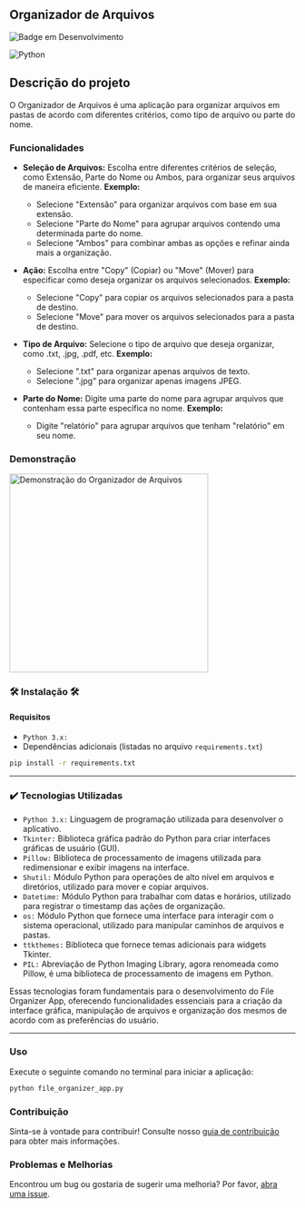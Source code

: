 ## Organizador de Arquivos

![Badge em Desenvolvimento](http://img.shields.io/static/v1?label=STATUS&message=EM%20DESENVOLVIMENTO&color=GREEN&style=for-the-badge)

![Python](https://img.shields.io/badge/python-3670A0?style=for-the-badge&logo=python&logoColor=ffdd54)

## Descrição do projeto 

O Organizador de Arquivos é uma aplicação para organizar arquivos em pastas de acordo com diferentes critérios, como tipo de arquivo ou parte do nome.

### Funcionalidades

- **Seleção de Arquivos:** Escolha entre diferentes critérios de seleção, como Extensão, Parte do Nome ou Ambos, para organizar seus arquivos de maneira eficiente.
  **Exemplo:**
  - Selecione "Extensão" para organizar arquivos com base em sua extensão.
  - Selecione "Parte do Nome" para agrupar arquivos contendo uma determinada parte do nome.
  - Selecione "Ambos" para combinar ambas as opções e refinar ainda mais a organização.

- **Ação:** Escolha entre "Copy" (Copiar) ou "Move" (Mover) para especificar como deseja organizar os arquivos selecionados.
  **Exemplo:**
  - Selecione "Copy" para copiar os arquivos selecionados para a pasta de destino.
  - Selecione "Move" para mover os arquivos selecionados para a pasta de destino.

- **Tipo de Arquivo:** Selecione o tipo de arquivo que deseja organizar, como .txt, .jpg, .pdf, etc.
  **Exemplo:**
  - Selecione ".txt" para organizar apenas arquivos de texto.
  - Selecione ".jpg" para organizar apenas imagens JPEG.

- **Parte do Nome:** Digite uma parte do nome para agrupar arquivos que contenham essa parte específica no nome.
  **Exemplo:**
  - Digite "relatório" para agrupar arquivos que tenham "relatório" em seu nome.

### Demonstração
  <img src="https://github.com/GustavoDuranBR/App_Organizador_de_Arquivos/assets/81047389/23284e39-eb5d-4468-bfdb-26fd583c152b" width="350" alt="Demonstração do Organizador de Arquivos">

### 🛠️ Instalação 🛠️ 

#### Requisitos

- ``Python 3.x:``
- Dependências adicionais (listadas no arquivo `requirements.txt`)

```bash
pip install -r requirements.txt
```
---

### ✔️ Tecnologias Utilizadas

- ``Python 3.x:`` Linguagem de programação utilizada para desenvolver o aplicativo.
- ``Tkinter:`` Biblioteca gráfica padrão do Python para criar interfaces gráficas de usuário (GUI).
- ``Pillow:`` Biblioteca de processamento de imagens utilizada para redimensionar e exibir imagens na interface.
- ``Shutil:`` Módulo Python para operações de alto nível em arquivos e diretórios, utilizado para mover e copiar arquivos.
- ``Datetime:`` Módulo Python para trabalhar com datas e horários, utilizado para registrar o timestamp das ações de organização.
- ``os:`` Módulo Python que fornece uma interface para interagir com o sistema operacional, utilizado para manipular caminhos de arquivos e pastas.
- ``ttkthemes:`` Biblioteca que fornece temas adicionais para widgets Tkinter.
- ``PIL:`` Abreviação de Python Imaging Library, agora renomeada como Pillow, é uma biblioteca de processamento de imagens em Python.
  
Essas tecnologias foram fundamentais para o desenvolvimento do File Organizer App, oferecendo funcionalidades essenciais para a criação da interface gráfica, manipulação de arquivos e organização dos mesmos de acordo com as preferências do usuário.

--- 

### Uso

Execute o seguinte comando no terminal para iniciar a aplicação:

```bash
python file_organizer_app.py
```

### Contribuição

Sinta-se à vontade para contribuir! Consulte nosso [guia de contribuição](CONTRIBUTING.md) para obter mais informações.

### Problemas e Melhorias

Encontrou um bug ou gostaria de sugerir uma melhoria? Por favor, [abra uma issue](https://github.com/GustavoDuranBR/App_Organizador_de_Arquivos/issues).
